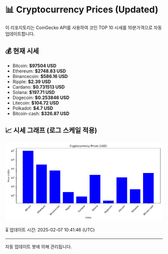 
# 📊 Cryptocurrency Prices (Updated)

이 리포지토리는 CoinGecko API를 사용하여 코인 TOP 10 시세를 10분가격으로 자동 업데이트합니다.

## 💰 현재 시세
- Bitcoin: **$97504 USD**
- Ethereum: **$2748.83 USD**
- Binancecoin: **$586.16 USD**
- Ripple: **$2.39 USD**
- Cardano: **$0.731513 USD**
- Solana: **$197.71 USD**
- Dogecoin: **$0.253846 USD**
- Litecoin: **$104.72 USD**
- Polkadot: **$4.7 USD**
- Bitcoin-cash: **$326.87 USD**

## 📈 시세 그래프 (로그 스케일 적용)
![Crypto Prices](crypto_prices.png)

⏳ 업데이트 시간: 2025-02-07 10:41:46 (UTC)

---
자동 업데이트 봇에 의해 관리됩니다.
